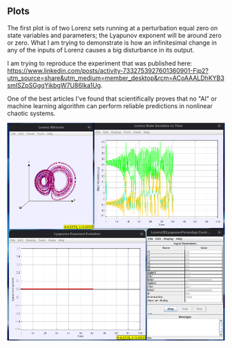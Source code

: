 ## Plots
The first plot is of two Lorenz sets running at a perturbation equal zero on state variables and parameters; the Lyapunov exponent will be around zero or zero. What I am trying to demonstrate is how an infinitesimal change in any of the inputs of Lorenz causes a big disturbance in its output. 

I am trying to reproduce the experiment that was published here: https://www.linkedin.com/posts/activity-7332753927601360901-Fjp2?utm_source=share&utm_medium=member_desktop&rcm=ACoAAALDhKYB3smISZpSGggYikbgW7U86Ika1Ug.

One of the best articles I've found that scientifically proves that no "AI" or machine learning algorithm can perform reliable predictions in nonlinear chaotic systems.

![alt text](assets/zero.png)